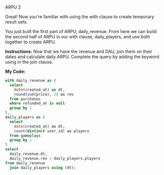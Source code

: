 ARPU 2

Great! Now you're familiar with using the with clause to create temporary result sets.

You just built the first part of ARPU, daily_revenue. From here we can build the second half of ARPU in our with clause, daily_players, and use both together to create ARPU.

**Instructions:**
Now that we have the revenue and DAU, join them on their dates and calculate daily ARPU. Complete the query by adding the keyword using in the join clause.

**My Code:**
```sql
with daily_revenue as (
  select
    date(created_at) as dt,
    round(sum(price), 2) as rev
  from purchases
  where refunded_at is null
  group by 1
),
daily_players as (
  select
    date(created_at) as dt,
    count(distinct user_id) as players
  from gameplays
  group by 1
)
select
  daily_revenue.dt,
  daily_revenue.rev / daily_players.players
from daily_revenue
  join daily_players using (dt);
```
